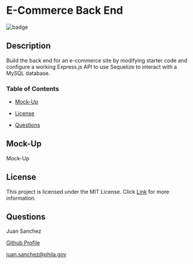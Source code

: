 # E-Commerce Back End

![badge](https://img.shields.io/badge/License-MIT-blue?style=plastic)

## Description

Build the back end for an e-commerce site by modifying starter code and configure a working Express.js API to use Sequelize to interact with a MySQL database.

### Table of Contents

* [Mock-Up](#Mock-Up)

* [License](#license)

* [Questions](#questions)

## Mock-Up

Mock-Up

## License

This project is licensed under the MIT License.
Click [Link](https://choosealicense.com/licenses/mit/) for more information.

## Questions

Juan Sanchez

[Github Profile](https://github.com/karizmatik215)

juan.sanchez@phila.gov

